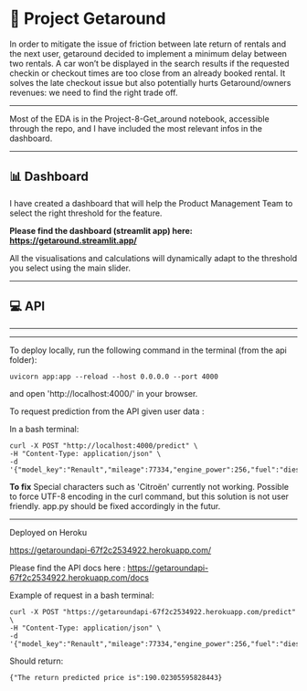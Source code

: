 # 🚗 Project Getaround 

In order to mitigate the issue of friction between late return of rentals and the next user, getaround decided to implement a minimum delay between two rentals. A car won’t be displayed in the search results if the requested checkin or checkout times are too close from an already booked rental. It solves the late checkout issue but also potentially hurts Getaround/owners revenues: we need to find the right trade off.

---
Most of the EDA is in the Project-8-Get_around notebook, accessible through the repo, and I have included the most relevant infos in the dashboard.

---
## 📊 Dashboard
I have created a dashboard that will help the Product Management Team to select the right threshold for the feature.

**Please find the dashboard (streamlit app) here: https://getaround.streamlit.app/**

All the visualisations and calculations will dynamically adapt to the threshold you select using the main slider.

---

## 💻 API

---

---

To deploy locally, run the following command in the terminal (from the api folder):

```uvicorn app:app --reload --host 0.0.0.0 --port 4000```


and open 'http://localhost:4000/' in your browser.

To request prediction from the API given user data : 

In a bash terminal:

```
curl -X POST "http://localhost:4000/predict" \
-H "Content-Type: application/json" \
-d '{"model_key":"Renault","mileage":77334,"engine_power":256,"fuel":"diesel","paint_color":"black","car_type":"coupe","private_parking_available":true,"has_gps":false,"has_air_conditioning":true,"automatic_car":false,"has_getaround_connect":false,"has_speed_regulator":true,"winter_tires":false}'
```

**To fix** Special characters such as 'Citroën' currently not working. Possible to force UTF-8 encoding in the curl command, but this solution is not user friendly. app.py should be fixed accordingly in the futur.

---

Deployed on Heroku

https://getaroundapi-67f2c2534922.herokuapp.com/

Please find the API docs here : https://getaroundapi-67f2c2534922.herokuapp.com/docs

Example of request in a bash terminal:

```
curl -X POST "https://getaroundapi-67f2c2534922.herokuapp.com/predict" \
-H "Content-Type: application/json" \
-d '{"model_key":"Renault","mileage":77334,"engine_power":256,"fuel":"diesel","paint_color":"black","car_type":"coupe","private_parking_available":true,"has_gps":false,"has_air_conditioning":true,"automatic_car":false,"has_getaround_connect":false,"has_speed_regulator":true,"winter_tires":false}'
```

Should return:

```{"The return predicted price is":190.02305595828443}```
